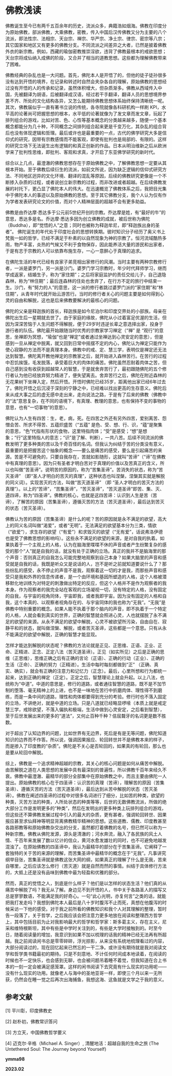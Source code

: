 # 佛教浅读

佛教诞生至今已有两千五百余年的历史，流派众多，典籍浩如烟海。佛教在印度分为原始佛教，部派佛教，大乘佛教，密教，传入中国后汉传佛教又分为主要的八个流派，即法性宗、法相宗、天台宗、禅宗、华严宗、净土宗、律宗、密宗等八宗；其它国家和地区又有更多的佛教分支。不同流派之间差异之大者，已然是披着佛教外衣的新宗教。例如，西藏的瑜伽密教推崇淫欲，违背了佛教最根本的戒欲思想；天台宗将成仙纳入成佛的阶段，又合并了相当的道教思想。这些都为理解佛教带来了困难。



佛教经典的杂乱也是一大问题。首先，佛陀本人是开悟了的，但他的徒子徒孙很多没有达到开悟的境界，在记录和转述时自然会夹杂各自的理解，原始佛教的思想经过没有开悟的人的传承和记录，虽然体积增大，但杂质渐多。佛教从西域传入中国，先被翻译为胡语，后被翻译成汉语，经过若干手翻译，翻译人员的思想境界参差不齐、所处的文化结构各异，又怎么能期待佛教思想体系始终保持清晰统一呢。其次，佛教届似乎一直有著书立说的传统，各寺院就像各科研机构一样刷 KPI，水平高的论著尚可把握思想的根本，水平低的论著就像为了发文章而发文章，玩起了排列组合的游戏，比如对苦、色、心性等基本概念的分类越来越多，随便一个基本概念都能分为几十种，不同概念之间排列组合起来更是千变万化，其杂乱的组合背后也没有体现逻辑和哲理。最后或许也是最重要的一点，古代的佛学研究大多是信仰式的研究，因带有宗教感情而不能客观，即使有批判也是局部的、有限的。这样的研究立场下无法诞生出有逻辑的和真正创新的作品。日本从明治维新之后从欧洲学来了批判性思维，即批判、客观和求真，才开启了东亚佛学研究的新时代。



综合以上几点，最澄澈的佛教思想存在于原始佛教之中，了解佛教思想一定要从其根本开始。至于佛教后续衍生的流派，如前文所说，因为缺乏逻辑的信仰式研究方法、不同地区迥异的文化环境、翻译的混乱等原因，后续的佛教研究更像是一个不断掺入杂质的过程，或者说创立新宗教的过程，而非改进或者超越。在后续佛教发展的衬托下，更凸显了佛陀本人的伟大。在迅速概览了佛教体系之后，我把目光集中于佛陀本人的事迹以及原始佛教的思想。至于其它佛教分支，我个人认为仅有作为学者发表研究论文的价值，而对个人精神层面的超越不会有更多助益。



佛教是由乔达摩·悉达多于公元前5世纪开创的宗教。乔达摩是姓，有“最好的牛”的意思，悉达多是名。乔达摩·悉达多因为创立佛教的成就，被后世称为佛陀（Buddha），即“觉悟的人”之意；同时也被称为释迦牟尼，即“释迦族出身的圣者”。 佛陀诞生的年代处于印度社会的思想转换期。彼时知识分子经历了奥义书上梵我一如的哲学，已经不满足于朴素的以自然现象为神的宗教了。恒河流域酷热多雨，物产丰富，炎热的气候又不利于食物保存，因此能养活大量的游民和出家者，于是有志于宗教的人可以依靠布施生存，一心一意醉心于真理的追求。



在佛陀生活的年代已经有良家子弟竞相出家修行的风潮。当时主要有两种宗教修行者，一派是婆罗门，另一派是沙门。婆罗门学习宗教时，年少时代拜师学习，继而学成返家，结婚生子，称为“家住期”；之后将家庭监护的责任交给儿子，自己退隐森林，称为“林住期”；最后连森林的住处也舍弃了，在行方不定的旅行中结束一生。沙门，有“努力的人”的意思，这一派的修行者跳过婆罗门派的“家住期”和“林住期”，从青年时代就开始云游苦行。当时的修行者关心的问题主要是如何得到心灵的自由和解脱，这也是后来佛教要解决的最核心的问题。



佛陀的父亲是释迦族的首长，释迦族是如今尼泊尔和印度交界处的小部族。母亲在佛陀出生后一星期就去世了。由于家庭的缘故，佛陀从小过着富足优渥的生活，但因为深深苦恼于人生问题不得解脱，便于29岁时违逆长辈之意选择出家，投身于游行者的队伍。佛陀最开始跟随当时优秀的宗教家学习禅定（“禅” 是 “观行”的意思，坐禅即为冥想，“瑜伽”也是“禅定”或者通过坐禅达到心灵安定的意思），但是感到一旦从禅定中脱离，就又回到日常中摇摆不定的内心，佛陀认为禅定只能作为使心寂静的方法而不是真理本身。佛教中的戒、定、慧三学，表明仅是禅定还无法达到智慧。佛陀离开教他禅定的宗教家之后，就开始进入森林苦行。在苦行的过程中忍饥挨饿，毛发脱落，承受着巨大的肉体的痛苦。佛陀虽然忍耐着肉体之苦，但自己感到没有收获到超越常人的智慧，于是就舍弃苦行了，最初跟随佛陀的五个修行者认为他已经放弃努力精进了，便失望离去。舍弃苦行之后，佛陀在附近森林的无花果树下坐禅入定，然后开悟。开悟时佛陀已经35岁，距离他出家已经6年过去了。佛陀开悟之后沉浸于深刻的宁静之中，已经难以找出更高的生存意义。佛陀后来从成大事之后的虚无感中走出来，走向说法之路，于是有了后来的佛教（佛教中的“法”意思复杂，在不同的语境下，有真理、教理的意思，也有保持不变的事物的意思，也有“一切事物”的意思）。



佛陀认为人生有四苦：生，老，病，死。在四苦之外还有另外四苦，爱别离苦、怨憎会苦、所求不得苦、五蕴炽盛苦（“五蕴” 是色、受、想、行、识，“蕴”是聚集的意思，“色”代指有形状的食物，这里特指肉体；“受”是感受；“想”是想象；“行”这里特指人的意志；“识”是了解、判断），一共八苦。后续不同流派的佛教发明了更多种类的苦以及千奇百怪的名词。但我认为纠结于苦的分类没有意义，最重要的是把握苦这个抽象的概念——要么是痛苦的感受，要么是引起痛苦的来源。苦是不可避免的，只要自我存在，苦就如影随形，这就叫“苦谛”（“谛”在佛教中有真理的意思）。因为只有圣者才明白苦对于真理的价值以及苦真正的含义，所以也叫做“苦圣谛”。说明苦的原因的，称为“苦集圣谛”。苦消失的状态，称为“苦灭圣谛” （即“圣人才明白的苦灭的真理”，这种状态也叫涅槃，涅槃其实就是解脱的同义词）。实现苦灭的方法，叫做“苦灭道圣谛” （即 “圣人才明白的苦灭方法的真理”）。以上的“苦谛”，“苦集圣谛”，“苦灭圣谛”，“苦灭道圣谛”即苦、集、灭、道四谛，称为“四圣谛”。佛教的核心，也就是这四苦谛：认识到人生是苦（苦谛），了解苦的原因（苦集圣谛），遵循灭苦的方法（苦灭道圣谛），最后达到苦灭的状态（苦灭圣谛）。



佛教认为苦的原因（苦集圣谛）是什么的呢？苦的原因就是永不满足的欲望，高大上的同义名词叫做“渴爱”，或者“无明”。无法满足的欲望基本分为三类，情欲（“欲爱”），求生存的欲望（“有爱”）和求毁灭的欲望（“无有爱”，话说弗洛伊德也是受了佛教思想的影响吗）。这些永不满足的欲望的来源，是对自我的执着。如果执着于一个主观上的人格，认为在脑海里喋喋不休的声音或者产生纷繁复杂的感受的那个“人”就是自我的话，就没有处于正确的立场。真正的我并不是脑海里的那个声音：否则真正的自我怎么可能完整地观察到自己本身？如果大脑里的声音和感受就是自我的话，我既是听众又是说话的人，岂不是听之前就知道要说什么了？那些纷乱的感受，永不停止的声音不是我，观察着这一切的才是我，而那些声音和感受只是我和外界的信息传递者，是一个由环境和基因所塑造的人格，这个人格被潜移默化地训练为对特定的刺激做出特定的反应，但这个人格并不是作为观察者的我本身。作为观察者的我完全站在客观的立场凝视一切，没有特定的人格，没有固定的自我，与宇宙的视角同体，宇宙即我，或者我即宇宙。因为没有固定的人格和自我，这个本真的、以观察者视角存在的、与宇宙同体的我也称为“无我”。“无我”是佛教中特别重要的概念。如果人能不执着于那个脑内的声音，即不执着于一个特定的人格，人就会看到真实的世界，正确的智慧就会照进心灵，人也就摆脱了永不满足的欲望的来源。从永不满足的欲望中解脱，心灵不被欲望所污染，自由自在、寂静平和的状态，就叫做涅槃、解脱，或者苦灭圣谛，这些都是一个意思。只有从永不能满足的欲望中解脱，正确的智慧才能显现。



怎样才能达到解脱的状态呢？佛教的方法论就是正见、正思维、正语、正业、正命、正精进、正念、正定八法（苦灭道圣谛）。正见（如实所见）之后是正确的思维（正思维），思维正确之后有正确的言论（正语）、正确的行动（正业）、正确的生活（正命）、正确的努力（正精进）。生活中每时每刻都做到“正” （正确、真实、确实），就会有正确的注意力和记忆力（正念）。最后，心里所想和行为都统一起来，达到正确的禅定（正定）。正定之后，智慧理论上就会升起。以上八法，也统称为“中道”。中道的意思是，修行的道路，或者通往智慧的道路，既不是不加节制的堕落、毫无精神上的上进，也不是一味地在苦行中折磨肉体、理性得不到磨练，而是一条中间的道路，理性和肉体都要得到充分的考验。修行时也不落入固定的立场，不讲绝对，就是中道的立场。只是八道就已经略显啰嗦（本质上就是戒定慧三学，戒除欲望，不落入偏执和极端，生活中做到心灵安定，之后看到智慧），至于后世发展出来的更多的“道法”，又何止百种千种？佶屈聱牙的名词更是数不胜数。



对于超出了认知边界的问题，比如世界有无边界，死后是有是无等问题，佛陀知道知识的边界而不作答。所以说，强调因果报应、轮回转世并不是佛教本来的样子，而是掺入了印度教的“杂质”。佛陀是不关心是否轮回的，如果真的有轮回，那么也是要从轮回中解脱。



综上，佛教是一个追求精神超越的宗教，其关心的核心问题是如何从痛苦中解脱。由苦解脱之道在人类思想的发展中具有最深刻的普遍性，所以佛教千百年来经久不衰。佛教中最澄澈、最精华的部分全部集中在原始佛教之中，而且主要由佛陀一人提出。原始佛教的核心在于四圣谛：认识苦的真理（苦谛），理解苦的原因（苦集圣谛）、遵循灭苦的方法（苦灭道圣谛），最后达到从苦中解脱的状态（苦灭圣谛）。佛教在阐述四圣谛的过程中对很多名词进行了细分，比如苦的种类，欲望的种类，灭苦方法的种类，人所处状态的种类等等，后世的无数佛教流派，所做的绝大部分工作是发明更多的“种类”，然后在发明出的更多种类上玩排列组合的游戏，但这些还不算佛教发展过程中引入的最大的杂质，更有甚者，强调轮回转世、因果报应甚至求仙拜神等明显背离佛教精华精神的思想。这些道教、儒教、印度教甚至各路邪教等和原始佛教杂交出的分支，虽然都打着佛教的名号，但已然可以称为一种新宗教。佛教从佛陀发源，源头是清澈的；河水奔流，融入了各民族的风土人情、千百年来发展了数以亿计的信众，黄河水愈发雄壮的同时，也不可避免地越发混浊了。在原始佛教的四圣谛中，我认为最精华的部分在于苦集圣谛。它阐释了一套独特的关于苦的来源的理解，而苦集圣谛中最精华的概念在于“无我”。凡事讲究纲举目张，苦集圣谛就是佛教这张大网的纲，如果真正的理解了什么是无我，苦来自哪里，之后应该怎么修行（苦灭道）就是自然而然的事情。纠结于具体修行方法的，大抵上还是没有品味到佛教中最为轻盈和优雅的部分。



然而，真正的觉悟之人，到底是什么样子？他们是以怎样的状态生活？他们真的从痛苦中解脱了吗？我无从了解。身边见不到开悟的人，书中关于各路圣人的描写又总是寥寥数语，不能满足我的好奇心。一句“此心光明，亦复何言”之类的话，就能把我打发走吗？我想到佛陀本人最后是八十岁时腹泻不止而死，真想在他腹泻的时候采访一下他的感受。对于我之前所看的佛教知识和我个人对其理解的整理，暂时告一段落了，关于哲学，之后我应该会把注意力更多地放在阅读和整理西方哲学上，其中包括目前为止对我影响最大的哲学和哲学家：斯多葛主义，存在主义，尼采和维特根斯坦，其中有些是中学时关注到的，有些是大学时接触到的。时至今日，随着阅读量的增加，我意识到如果不加以梳理的话我的精神已经无法再有所超越。我之前阅读闲书总是零零碎碎，浮光掠影，从来没有系统地梳理看过的内容，大部分阅读过的，现在回忆起来已然忘的一干二净。或许没有期待就是我对阅读文学和哲学类书籍最初的期待。只是不刻意地、不计任何时间成本地读着，在阅读的时候也不一定快乐，也会感到无聊，也会被问题吊着睡不着觉，但我知道在合上书本的一刻一定会被满足感笼罩。这样的闲书阅读下去究竟有什么现实的功用呢——没有什么现实的功用。就像老人与海中的圣地亚哥一样，即使三个月以来一无所获，仍然会在睡一觉之后再次出海捕鱼，我想这海、这鱼就是文学之于我的意义。



## 参考文献

[1] 平川彰，印度佛教史

[2] 赵朴初，佛教常识答问

[3] 方立天，中国佛教哲学要义

[4] 迈克尔·辛格（Michael A. Singer）, 清醒地活：超越自我的生命之旅 (The Untethered Soul: The Journey beyond Yourself)



**ymma98**

**2023.02**
<!--stackedit_data:
eyJoaXN0b3J5IjpbLTE5MjAzNjY3Ml19
-->